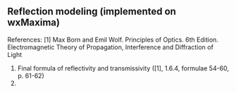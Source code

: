 ## Reflection modeling (implemented on wxMaxima)

References:
[1] Max Born and Emil Wolf. Principles of Optics. 6th Edition. Electromagnetic Theory of Propagation, Interference and Diffraction of Light

1. Final formula of reflectivity and transmissivity ([1], 1.6.4, formulae 54-60, p. 61-62)
2.
